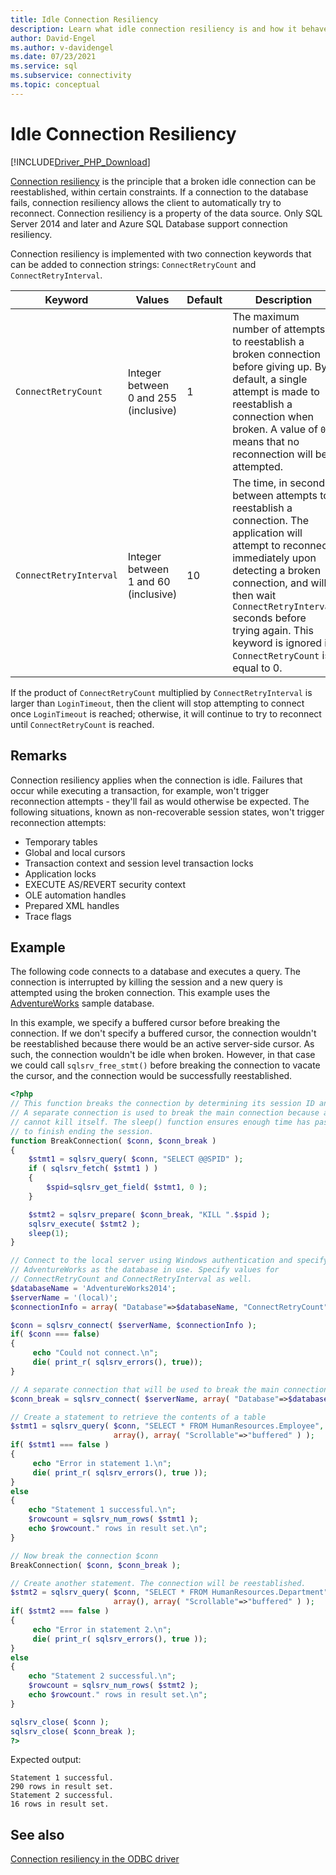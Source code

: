 ```yaml
---
title: Idle Connection Resiliency
description: Learn what idle connection resiliency is and how it behaves within the Microsoft Drivers for PHP for SQL Server.
author: David-Engel
ms.author: v-davidengel
ms.date: 07/23/2021
ms.service: sql
ms.subservice: connectivity
ms.topic: conceptual
---
```

# Idle Connection Resiliency

[!INCLUDE[Driver_PHP_Download](../../includes/driver_php_download.md)]

[Connection resiliency](../odbc/connection-resiliency.md) is the principle that a broken idle connection can be reestablished, within certain constraints. If a connection to the database fails, connection resiliency allows the client to automatically try to reconnect. Connection resiliency is a property of the data source. Only SQL Server 2014 and later and Azure SQL Database support connection resiliency.

Connection resiliency is implemented with two connection keywords that can be added to connection strings: `ConnectRetryCount` and `ConnectRetryInterval`.

|Keyword|Values|Default|Description|
|-|-|-|-|
|`ConnectRetryCount`| Integer between 0 and 255 (inclusive)|1|The maximum number of attempts to reestablish a broken connection before giving up. By default, a single attempt is made to reestablish a connection when broken. A value of `0` means that no reconnection will be attempted.|
|`ConnectRetryInterval`| Integer between 1 and 60 (inclusive)|10| The time, in seconds, between attempts to reestablish a connection. The application will attempt to reconnect immediately upon detecting a broken connection, and will then wait `ConnectRetryInterval` seconds before trying again. This keyword is ignored if `ConnectRetryCount` is equal to 0.

If the product of `ConnectRetryCount` multiplied by `ConnectRetryInterval` is larger than `LoginTimeout`, then the client will stop attempting to connect once `LoginTimeout` is reached; otherwise, it will continue to try to reconnect until `ConnectRetryCount` is reached.

## Remarks

Connection resiliency applies when the connection is idle. Failures that occur while executing a transaction, for example, won't trigger reconnection attempts - they'll fail as would otherwise be expected. The following situations, known as non-recoverable session states, won't trigger reconnection attempts:

* Temporary tables
* Global and local cursors
* Transaction context and session level transaction locks
* Application locks
* EXECUTE AS/REVERT security context
* OLE automation handles
* Prepared XML handles
* Trace flags

## Example

The following code connects to a database and executes a query. The connection is interrupted by killing the session and a new query is attempted using the broken connection. This example uses the [AdventureWorks](/previous-versions/sql/sql-server-2008/ms124501(v=sql.100)) sample database.

In this example, we specify a buffered cursor before breaking the connection. If we don't specify a buffered cursor, the connection wouldn't be reestablished because there would be an active server-side cursor. As such, the connection wouldn't be idle when broken. However, in that case we could call `sqlsrv_free_stmt()` before breaking the connection to vacate the cursor, and the connection would be successfully reestablished.

```php
<?php
// This function breaks the connection by determining its session ID and killing it.
// A separate connection is used to break the main connection because a session
// cannot kill itself. The sleep() function ensures enough time has passed for KILL
// to finish ending the session.
function BreakConnection( $conn, $conn_break )
{
    $stmt1 = sqlsrv_query( $conn, "SELECT @@SPID" );
    if ( sqlsrv_fetch( $stmt1 ) )
    {
        $spid=sqlsrv_get_field( $stmt1, 0 );
    }

    $stmt2 = sqlsrv_prepare( $conn_break, "KILL ".$spid );
    sqlsrv_execute( $stmt2 );
    sleep(1);
}

// Connect to the local server using Windows authentication and specify
// AdventureWorks as the database in use. Specify values for
// ConnectRetryCount and ConnectRetryInterval as well.
$databaseName = 'AdventureWorks2014';
$serverName = '(local)';
$connectionInfo = array( "Database"=>$databaseName, "ConnectRetryCount"=>10, "ConnectRetryInterval"=>10 );

$conn = sqlsrv_connect( $serverName, $connectionInfo );
if( $conn === false)  
{  
     echo "Could not connect.\n";  
     die( print_r( sqlsrv_errors(), true));  
}

// A separate connection that will be used to break the main connection $conn
$conn_break = sqlsrv_connect( $serverName, array( "Database"=>$databaseName) );

// Create a statement to retrieve the contents of a table
$stmt1 = sqlsrv_query( $conn, "SELECT * FROM HumanResources.Employee",
                       array(), array( "Scrollable"=>"buffered" ) );
if( $stmt1 === false )
{
     echo "Error in statement 1.\n";
     die( print_r( sqlsrv_errors(), true ));
}
else
{
    echo "Statement 1 successful.\n";
    $rowcount = sqlsrv_num_rows( $stmt1 );
    echo $rowcount." rows in result set.\n";
}

// Now break the connection $conn
BreakConnection( $conn, $conn_break );

// Create another statement. The connection will be reestablished.
$stmt2 = sqlsrv_query( $conn, "SELECT * FROM HumanResources.Department",
                       array(), array( "Scrollable"=>"buffered" ) );
if( $stmt2 === false )
{
     echo "Error in statement 2.\n";
     die( print_r( sqlsrv_errors(), true ));
}
else
{
    echo "Statement 2 successful.\n";
    $rowcount = sqlsrv_num_rows( $stmt2 );
    echo $rowcount." rows in result set.\n";
}

sqlsrv_close( $conn );
sqlsrv_close( $conn_break );
?>
```

Expected output:

```output
Statement 1 successful.
290 rows in result set.
Statement 2 successful.
16 rows in result set.
```

## See also

[Connection resiliency in the ODBC driver](../odbc/connection-resiliency.md)
